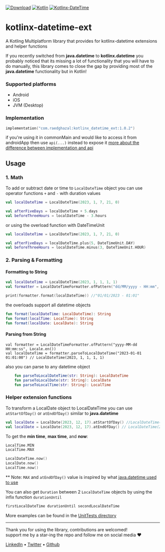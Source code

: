 [![Download](https://img.shields.io/maven-central/v/com.raedghazal/kotlinx_datetime_ext)](https://repo1.maven.org/maven2/com/raedghazal/kotlinx_datetime_ext)
[![Kotlin](https://img.shields.io/badge/kotlin-1.9.21-blue.svg?logo=kotlin)](http://kotlinlang.org)
[![Kotlinx-DateTime](https://img.shields.io/badge/kotlinx--datetime-0.5.0-blue)](https://github.com/Kotlin/kotlinx-datetime)
# kotlinx-datetime-ext
A Kotling Multiplatform library that provides for kotlinx-datetime extensions and helper functions

If you recently switched from **java.datetime** to **kotlinx.datetime** you probably noticed that its missing a lot of functionality that you will have to do manually, this library comes to close the gap by providing most of the **java.datetime** functionality but in Kotlin!


### Supported platforms
- Android
- iOS
- JVM (Desktop)


### Implementation
```kt
implementation("com.raedghazal:kotlinx_datetime_ext:1.0.2")
```
if you're using it in commonMain and would like to access it from androidApp then use `api(...)` instead to expose it [more about the difference between implementation and api](https://stackoverflow.com/a/44419574/10834775)



## Usage


### 1. Math
To add or subtract date or time to `LocalDateTime` object
you can use operator functions `+` and `-` with duration values
```kt
val localDateTime = LocalDateTime(2023, 1, 7, 21, 0)

val afterFiveDays = localDateTime + 5.days
val beforeThreeHours = localDateTime - 3.hours
```

or using the overload function with DateTimeUnit
```kt
val localDateTime = LocalDateTime(2023, 1, 7, 21, 0)

val afterFiveDays = localDateTime.plus(5, DateTimeUnit.DAY)
val beforeThreeHours = localDateTime.minus(3, DateTimeUnit.HOUR)
```

### 2. Parsing & Formatting
#### Formatting to String

```kt
val localDateTime = LocalDateTime(2023, 1, 1, 1, 1)
val formatter = LocalDateTimeFormatter.ofPattern("dd/MM/yyyy - HH:mm", Locale.en())

print(formatter.format(localDateTime)) //"01/01/2023 - 01:01"
```
the overloads support all datetime objects
```kt
fun format(localDateTime: LocalDateTime): String
fun format(localTime: LocalTime): String
fun format(localDate: LocalDate): String
```

#### Parsing from String
```
val formatter = LocalDateTimeFormatter.ofPattern("yyyy-MM-dd HH:mm:ss", Locale.en())
val localDateTime = formatter.parseToLocalDateTime("2023-01-01 01:01:00") // LocalDateTime(2023, 1, 1, 1, 1)
```
also you can parse to any datetime object
```kt
    fun parseToLocalDateTime(str: String): LocalDateTime
    fun parseToLocalDate(str: String): LocalDate
    fun parseToLocalTime(str: String): LocalTime
```

### Helper extension functions

To transform a LocalDate object to LocalDateTime you can use `atStartOfDay()` or `atEndOfDay()` similar to **java.datetime**

```kt
val localDate = LocalDate(2023, 12, 17).atStartOfDay() //LocalDateTime(2023, 12, 17, 0, 0)
val localDate = LocalDate(2023, 12, 17).atEndOfDay() // LocalDateTime(2023, 12, 17, 23, 59, 59, 999999999)
```

To get the **min time**, **max time**, and **now**:
```kt
LocalTime.MIN
LocalTime.MAX

LocalDateTime.now()
LocalDate.now()
LocalTime.now()
```

** Note: `MAX` and `atEndOfDay()` value is inspired by what [java.datetime used to use](https://cs.android.com/android/platform/superproject/+/master:libcore/ojluni/src/main/java/java/time/LocalTime.java;drc=63ed7b354cbcc49d2f05037026921b59be49d342;l=128)

You can also get `Duration` between 2 `LocalDateTime` objects by using the infix function `durationUntil`
```kt
firstLocalDateTime durationUntil secondLocalDateTime
```

More examples can be found in the [UnitTests directory](https://github.com/RaedGhazal/kotlinx-datetime-ext/tree/main/shared/src/commonTest/kotlin/com/raedghazal/kotlinx_datetime_ext)

---
Thank you for using the library, contributions are welcomed!  
support me by a star-ing the repo and follow me on social media ❤️

[LinkedIn](https://www.linkedin.com/in/raed-o-ghazal/) • [Twitter](https://twitter.com/RaedOGhazal) • [Github](https://github.com/RaedGhazal)
